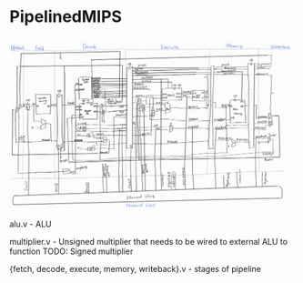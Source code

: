 # PipelinedMIPS

![schematic](docs/lab1schematicfin.jpg)

alu.v - ALU

multiplier.v - Unsigned multiplier that needs to be wired to external ALU to function
TODO: Signed multiplier

{fetch, decode, execute, memory, writeback}.v - stages of pipeline

